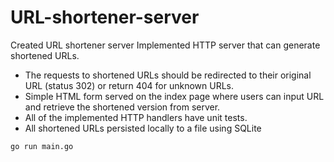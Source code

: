 # URL-shortener-server


Created URL shortener server
Implemented HTTP server that can generate shortened URLs.
- The requests to shortened URLs should be redirected to their original
URL (status 302) or
return 404 for unknown URLs.
- Simple HTML form served on the index page where users can
input URL and
retrieve the shortened version from server.
- All of the implemented HTTP handlers have unit tests.
- All shortened URLs persisted locally to a file using
SQLite

<code>go run main.go</code>